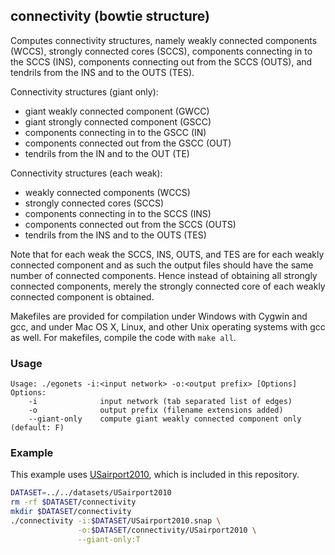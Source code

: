 connectivity (bowtie structure)
-------------------------------

Computes connectivity structures, namely weakly connected components (WCCS),
strongly connected cores (SCCS), components connecting in to the SCCS (INS),
components connecting out from the SCCS (OUTS), and tendrils from the INS
and to the OUTS (TES).

Connectivity structures (giant only):

  - giant weakly connected component (GWCC)
  - giant strongly connected component (GSCC)
  - components connecting in to the GSCC (IN)
  - components connected out from the GSCC (OUT)
  - tendrils from the IN and to the OUT (TE)

Connectivity structures (each weak):

  - weakly connected components (WCCS)
  - strongly connected cores (SCCS)
  - components connecting in to the SCCS (INS)
  - components connected out from the SCCS (OUTS)
  - tendrils from the INS and to the OUTS (TES)

Note that for each weak the SCCS, INS, OUTS, and TES are for each weakly
connected component and as such the output files should have the same
number of connected components. Hence instead of obtaining all strongly
connected components, merely the strongly connected core of each weakly
connected component is obtained.

Makefiles are provided for compilation under Windows with Cygwin and gcc,
and under Mac OS X, Linux, and other Unix operating systems with gcc as
well. For makefiles, compile the code with `make all`.

### Usage ###

```
Usage: ./egonets -i:<input network> -o:<output prefix> [Options]
Options:
    -i              input network (tab separated list of edges)
    -o              output prefix (filename extensions added)
    --giant-only    compute giant weakly connected component only (default: F) 
```

### Example ###

This example uses [USairport2010](/contrib/yins-enas/datasets/USairport2010),
which is included in this repository. 

```bash
DATASET=../../datasets/USairport2010
rm -rf $DATASET/connectivity
mkdir $DATASET/connectivity
./connectivity -i:$DATASET/USairport2010.snap \
               -o:$DATASET/connectivity/USairport2010 \
               --giant-only:T
```